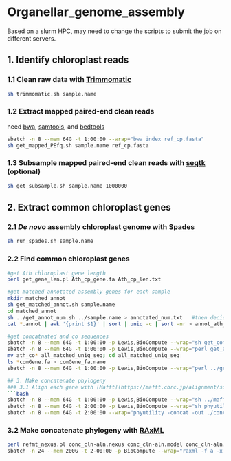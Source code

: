 # Organellar_genome_assembly
Based on a slurm HPC, may need to change the scripts to submit the job on different servers.
## 1. Identify chloroplast reads
### 1.1 Clean raw data with [Trimmomatic](http://www.usadellab.org/cms/?page=trimmomatic)
```bash
sh trimmomatic.sh sample.name
```
### 1.2 Extract mapped paired-end clean reads
need [bwa](https://github.com/lh3/bwa), [samtools](https://github.com/samtools/samtools), and [bedtools](https://github.com/arq5x/bedtools2)
```bash
sbatch -n 8 --mem 64G -t 1:00:00 --wrap="bwa index ref_cp.fasta"
sh get_mapped_PEfq.sh sample.name ref_cp.fasta
```
### 1.3 Subsample mapped paired-end clean reads with [seqtk](https://github.com/lh3/seqtk) (optional)
```bash
sh get_subsample.sh sample.name 1000000
```
## 2. Extract common chloroplast genes
### 2.1 *De novo* assembly chloroplast genome with [Spades](https://github.com/ablab/spades)
```bash
sh run_spades.sh sample.name
```
### 2.2 Find common chloroplast genes
```bash
#get Ath chloroplast gene length
perl get_gene_len.pl Ath_cp_gene.fa Ath_cp_len.txt

#get matched annotated assembly genes for each sample
mkdir matched_annot
sh get_matched_annot.sh sample.name 
cd matched_annot
sh ../get_annot_num.sh ../sample.name > annotated_num.txt	#then decide if you need to discard some bad assembled samples
cat *.annot | awk '{print $1}' | sort | uniq -c | sort -nr > annot_ath_gene.stat	#only keep the genes annotated the same number with your sample number, then copy these gene names from annot_ath_gene.stat to "comm_ath_gene.name"

#get concatnated and co sequences
sbatch -n 8 --mem 64G -t 1:00:00 -p Lewis,BioCompute --wrap="sh get_comm_genes.sh sample.name"
sbatch -n 8 --mem 64G -t 1:00:00 -p Lewis,BioCompute --wrap="perl get_ath_ref_fa.pl Ath_cp_gene.fa comm_ath_gene.name"
mv ath_co* all_matched_uniq_seq; cd all_matched_uniq_seq
ls *comGene.fa > comGene_fa.name
sbatch -n 8 --mem 64G -t 1:00:00 -p Lewis,BioCompute --wrap="perl ../get_singleGene.pl ../comm_ath_gene.name comGene_fa.name"

## 3. Make concatenate phylogeny
### 3.1 Align each gene with [Mafft](https://mafft.cbrc.jp/alignment/software/), and clean and concatenate sequence with [Phyutility](https://github.com/blackrim/phyutility)
```bash
sbatch -n 8 --mem 64G -t 1:00:00 -p Lewis,BioCompute --wrap="sh ../mafft.sh ../comm_ath_gene.name"
sbatch -n 8 --mem 64G -t 2:00:00 -p Lewis,BioCompute --wrap="sh phyutility_clean.sh ../comm_ath_gene.name"
sbatch -n 8 --mem 64G -t 2:00:00 --wrap="phyutility -concat -out ./conc_cln-aln.nexus -in ./ATCG00010.1.cln-aln ./ATCG00020.1.cln-aln ./ATCG00030.1.cln-aln ./ATCG00040.1.cln-aln ./ATCG00060.1.cln-aln ./ATCG00065.1.cln-aln ./ATCG00080.1.cln-aln ./ATCG00090.1.cln-aln ./ATCG00100.1.cln-aln ./ATCG00110.1.cln-aln ./ATCG00120.1.cln-aln ./ATCG00140.1.cln-aln ./ATCG00150.1.cln-aln ./ATCG00160.1.cln-aln ./ATCG00180.1.cln-aln ./ATCG00200.1.cln-aln ./ATCG00210.1.cln-aln ./ATCG00220.1.cln-aln ./ATCG00230.1.cln-aln ./ATCG00240.1.cln-aln ./ATCG00250.1.cln-aln ./ATCG00260.1.cln-aln ./ATCG00270.1.cln-aln ./ATCG00280.1.cln-aln ./ATCG00290.1.cln-aln ./ATCG00300.1.cln-aln ./ATCG00310.1.cln-aln ./ATCG00320.1.cln-aln ./ATCG00330.1.cln-aln ./ATCG00340.1.cln-aln ./ATCG00360.1.cln-aln ./ATCG00370.1.cln-aln ./ATCG00380.1.cln-aln ./ATCG00390.1.cln-aln ./ATCG00410.1.cln-aln ./ATCG00420.1.cln-aln ./ATCG00430.1.cln-aln ./ATCG00440.1.cln-aln ./ATCG00450.1.cln-aln ./ATCG00460.1.cln-aln ./ATCG00470.1.cln-aln ./ATCG00480.1.cln-aln ./ATCG00510.1.cln-aln ./ATCG00530.1.cln-aln ./ATCG00540.1.cln-aln ./ATCG00550.1.cln-aln ./ATCG00560.1.cln-aln ./ATCG00570.1.cln-aln ./ATCG00580.1.cln-aln ./ATCG00590.1.cln-aln ./ATCG00610.1.cln-aln ./ATCG00620.1.cln-aln ./ATCG00630.1.cln-aln ./ATCG00640.1.cln-aln ./ATCG00650.1.cln-aln ./ATCG00680.1.cln-aln ./ATCG00690.1.cln-aln ./ATCG00700.1.cln-aln ./ATCG00710.1.cln-aln ./ATCG00720.1.cln-aln ./ATCG00730.1.cln-aln ./ATCG00750.1.cln-aln ./ATCG00760.1.cln-aln ./ATCG00770.1.cln-aln ./ATCG00780.1.cln-aln ./ATCG00790.1.cln-aln ./ATCG00810.1.cln-aln ./ATCG00830.1.cln-aln ./ATCG00840.1.cln-aln ./ATCG00850.1.cln-aln ./ATCG00880.1.cln-aln ./ATCG00890.1.cln-aln ./ATCG00900.1.cln-aln ./ATCG00905.1.cln-aln ./ATCG00910.1.cln-aln ./ATCG00920.1.cln-aln ./ATCG00940.1.cln-aln ./ATCG00950.1.cln-aln ./ATCG00960.1.cln-aln ./ATCG00970.1.cln-aln ./ATCG00980.1.cln-aln ./ATCG00990.1.cln-aln ./ATCG01020.1.cln-aln ./ATCG01030.1.cln-aln ./ATCG01040.1.cln-aln ./ATCG01050.1.cln-aln ./ATCG01080.1.cln-aln ./ATCG01100.1.cln-aln ./ATCG01110.1.cln-aln ./ATCG01120.1.cln-aln ./ATCG01140.1.cln-aln ./ATCG01150.1.cln-aln ./ATCG01160.1.cln-aln ./ATCG01170.1.cln-aln ./ATCG01180.1.cln-aln ./ATCG01190.1.cln-aln ./ATCG01210.1.cln-aln ./ATCG01220.1.cln-aln ./ATCG01230.1.cln-aln ./ATCG01240.1.cln-aln ./ATCG01250.1.cln-aln ./ATCG01260.1.cln-aln ./ATCG01290.1.cln-aln ./ATCG01300.1.cln-aln ./ATCG01310.1.cln-aln"
```
### 3.2 Make concatenate phylogeny with [RAxML](https://cme.h-its.org/exelixis/web/software/raxml/index.html)
```bash
perl refmt_nexus.pl conc_cln-aln.nexus conc_cln-aln.model conc_cln-aln.phylip
sbatch -n 24 --mem 200G -t 2-00:00 -p BioCompute --wrap="raxml -f a -x 12345 -p 12345 -# 100 -m GTRGAMMA -s conc_cln-aln.phylip -q conc_cln-aln.model -n conc_cln-aln -T 24"
```








